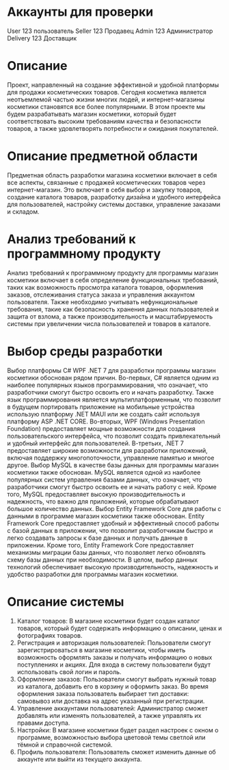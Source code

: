 # Аккаунты для проверки
User 123 пользователь
Seller 123 Продавец
Admin 123 Администратор
Delivery 123 Доставщик

# Описание

Проект, направленный на создание эффективной и удобной платформы для продажи косметических товаров. Сегодня косметика является неотъемлемой частью жизни многих людей, и интернет-магазины косметики становятся все более популярными. В этом проекте мы будем разрабатывать магазин косметики, который будет соответствовать высоким требованиям качества и безопасности товаров, а также удовлетворять потребности и ожидания покупателей. 

# Описание предметной области

Предметная область разработки магазина косметики включает в себя все аспекты, связанные с продажей косметических товаров через интернет-магазин. Это включает в себя выбор и закупку товаров, создание каталога товаров, разработку дизайна и удобного интерфейса для пользователей, настройку системы доставки, управление заказами и складом.

# Анализ требований к программному продукту

Анализ требований к программному продукту для программы магазин косметики включает в себя определение функциональных требований, таких как возможность просмотра каталога товаров, оформления заказов, отслеживания статуса заказа и управления аккаунтом пользователя. Также необходимо учитывать нефункциональные требования, такие как безопасность хранения данных пользователей и защита от взлома, а также производительность и масштабируемость системы при увеличении числа пользователей и товаров в каталоге.

# Выбор среды разработки

Выбор платформы C# WPF .NET 7 для разработки программы магазин косметики обоснован рядом причин. 
Во-первых, C# является одним из наиболее популярных языков программирования, что означает, что разработчики смогут быстро освоить его и начать разработку. Также язык программирования является мультиплатформенным, что позволит в будущем портировать приложение на мобильные устройства использую платформу .NET MAUI или же создать сайт используя платформу ASP .NET CORE.
Во-вторых, WPF (Windows Presentation Foundation) предоставляет мощные возможности для создания пользовательского интерфейса, что позволит создать привлекательный и удобный интерфейс для пользователей. 
В-третьих, .NET 7 предоставляет широкие возможности для разработки приложений, включая поддержку многопоточности, управление памятью и многое другое. 
Выбор MySQL в качестве базы данных для программы магазин косметики также обоснован. MySQL является одной из наиболее популярных систем управления базами данных, что означает, что разработчики смогут быстро освоить ее и начать работу с ней. Кроме того, MySQL предоставляет высокую производительность и надежность, что важно для приложений, которые обрабатывают большое количество данных. 
Выбор Entity Framework Core для работы с данными в программе магазин косметики также обоснован. Entity Framework Core предоставляет удобный и эффективный способ работы с базой данных в приложении, что позволит разработчикам быстро и легко создавать запросы к базе данных и получать данные в приложении. Кроме того, Entity Framework Core предоставляет механизмы миграции базы данных, что позволяет легко обновлять схему базы данных при необходимости. 
В целом, выбор данных технологий обеспечивает высокую производительность, надежность и удобство разработки для программы магазин косметики.

# Описание системы
1.	Каталог товаров: В магазине косметики будет создан каталог товаров, который будет содержать информацию о  описании, ценах и фотографиях товаров. 
2.	Регистрация и авторизация пользователей: Пользователи смогут зарегистрироваться в магазине косметики, чтобы иметь возможность оформлять заказы и получать информацию о новых поступлениях и акциях. Для входа в систему пользователи будут использовать свой логин и пароль. 
3.	Оформление заказов: Пользователи смогут выбрать нужный товар из каталога, добавить его в корзину и оформить заказ. Во время оформления заказа пользователь выбирает тип доставки: самовывоз или доставка на адрес указанный при регистрации.
4.	Управление аккаунтами пользователей: Администратор сможет добавлять или изменять пользователей, а также управлять их правами доступа. 
5.	Настройки: В магазине косметики будет раздел настроек с окном о программе, возможностью выбора цветовой темы светлой или тёмной и справочной системой.
6.	Профиль пользователя: Пользователь сможет изменить данные об аккаунте или выйти из текущего аккаунта.

